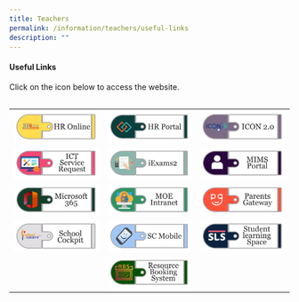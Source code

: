```yaml
---
title: Teachers
permalink: /information/teachers/useful-links
description: ""
---
```

<h4><strong>Useful Links</strong></h4>
<div>Click on the icon below to access the website.<br /><br />
<table>
<tbody>
<tr>
<th><a href="https://intranet.moe.gov.sg/hronline/Pages/Home.aspx"><img src="/images/ul1.jpg"></a></th>
<th><a href="https://www.hrp.gov.sg/hrp/#/"><img src="/images/ul2.jpg"></a></th>
<th><a href="https://workspace.google.com/dashboard"><img src="/images/ul3.jpg"></a></th>
</tr>
<tr>
<td><a href="https://docs.google.com/forms/d/e/1FAIpQLSdU488KRZJyfp7uhO9l-_ttxvGNwhMEgC6gVz7MbnJ8rwFb1A/viewform"><img src="/images/ul4.jpg"></a></td>
<td><a href="https://iexams.seab.gov.sg/login"><img src="/images/ul5.jpg"></a></td>
<td><a href="https://idp.mims.moe.gov.sg/nidp/saml2/sso"><img src="/images/ul6.jpg"></a></td>
</tr>
<tr>
<td><a href="https://www.office.com/"><img src="/images/ul7.jpg"></a></td>
<td><a href="https://intranet.moe.gov.sg/Pages/Home.aspx"><img src="/images/ul8.jpg"></a></td>
<td><a href="https://pg.moe.edu.sg/"><img src="/images/ul9.jpg"></a></td>
</tr>
<tr>
<td><a href="https://schoolcockpit.moe.gov.sg/"><img src="/images/ul10.jpg"></a></td>
<td><a href="https://scmobile.moe.edu.sg/login"><img src="/images/ul11.jpg"></a></td>
<td><a href="https://vle.learning.moe.edu.sg/login"><img src="/images/ul12.jpg"></a></td>
</tr>
<tr>
<td>&nbsp;</td>
<td><a href="https://rbs.avero-tech.com/"><img src="/images/ul13.jpg"></a/td>
<td>&nbsp;</td>
</tr>
</tbody>
</table>
</div>